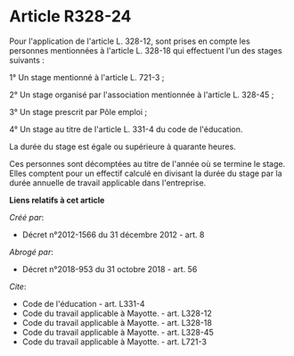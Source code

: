 # Article R328-24

Pour l'application de l'article L. 328-12, sont prises en compte les personnes mentionnées à l'article L. 328-18 qui
effectuent l'un des stages suivants : 

1° Un stage mentionné à l'article L. 721-3 ; 

2° Un stage organisé par l'association mentionnée à l'article L. 328-45 ; 

3° Un stage prescrit par Pôle emploi ; 

4° Un stage au titre de l'article L. 331-4 du code de l'éducation. 

La durée du stage est égale ou supérieure à quarante heures. 

Ces personnes sont décomptées au titre de l'année où se termine le stage. Elles comptent pour un effectif calculé en divisant
la durée du stage par la durée annuelle de travail applicable dans l'entreprise.

**Liens relatifs à cet article**

_Créé par_:

  - Décret n°2012-1566 du 31 décembre 2012 - art. 8

_Abrogé par_:

  - Décret n°2018-953 du 31 octobre 2018 - art. 56

_Cite_:

  - Code de l'éducation - art. L331-4
  - Code du travail applicable à Mayotte. - art. L328-12
  - Code du travail applicable à Mayotte. - art. L328-18
  - Code du travail applicable à Mayotte. - art. L328-45
  - Code du travail applicable à Mayotte. - art. L721-3
